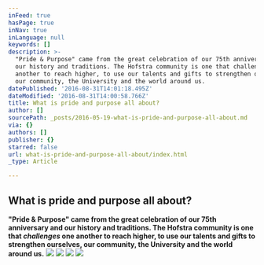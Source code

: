 ```yaml
---
inFeed: true
hasPage: true
inNav: true
inLanguage: null
keywords: []
description: >-
  "Pride & Purpose" came from the great celebration of our 75th anniversary and
  our history and traditions. The Hofstra community is one that challenges one
  another to reach higher, to use our talents and gifts to strengthen ourselves,
  our community, the University and the world around us.
datePublished: '2016-08-31T14:01:18.495Z'
dateModified: '2016-08-31T14:00:58.766Z'
title: What is pride and purpose all about?
author: []
sourcePath: _posts/2016-05-19-what-is-pride-and-purpose-all-about.md
via: {}
authors: []
publisher: {}
starred: false
url: what-is-pride-and-purpose-all-about/index.html
_type: Article

---
```

## What is pride and purpose all about?

**"Pride & Purpose" came from the great celebration of our 75th anniversary and our history and traditions. The Hofstra community is one that _challenges_ one another to reach higher, to use our talents and gifts to strengthen ourselves, our community, the University and the world around us.**
![](https://the-grid-user-content.s3-us-west-2.amazonaws.com/dcb2dd7f-cd12-4fe0-9b06-7a70c69b5171.jpg)
![](https://the-grid-user-content.s3-us-west-2.amazonaws.com/8f52eedf-8541-449b-88c8-d797949b029a.jpg)
![](https://the-grid-user-content.s3-us-west-2.amazonaws.com/15d1b0bd-2829-4f9e-b314-1e18bfe01b4e.jpg)
![](https://the-grid-user-content.s3-us-west-2.amazonaws.com/5d2d1705-be29-4f55-b238-b2629013fcad.jpg)